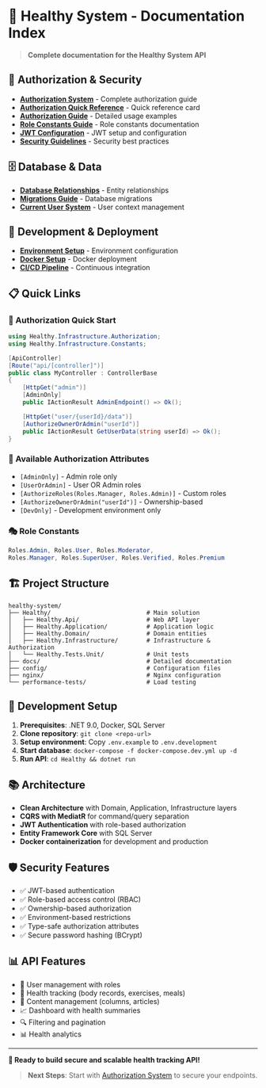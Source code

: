 # 📑 Healthy System - Documentation Index

> **Complete documentation for the Healthy System API**

## 🔐 Authorization & Security

- **[Authorization System](README.Authorization.md)** - Complete authorization guide
- **[Authorization Quick Reference](Authorization-QuickRef.md)** - Quick reference card
- **[Authorization Guide](docs/Authorization-Guide.md)** - Detailed usage examples
- **[Role Constants Guide](docs/Role-Constants-Guide.md)** - Role constants documentation
- **[JWT Configuration](JWT-Configuration.md)** - JWT setup and configuration
- **[Security Guidelines](SECURITY.md)** - Security best practices

## 🗄️ Database & Data

- **[Database Relationships](README.Database-Relationships.md)** - Entity relationships
- **[Migrations Guide](README.Migrations.md)** - Database migrations
- **[Current User System](README.CurrentUser.md)** - User context management

## 🚀 Development & Deployment

- **[Environment Setup](README.Environment.md)** - Environment configuration
- **[Docker Setup](README.Docker.md)** - Docker deployment
- **[CI/CD Pipeline](README.CI-CD.md)** - Continuous integration

## 📋 Quick Links

### 🔐 Authorization Quick Start
```csharp
using Healthy.Infrastructure.Authorization;
using Healthy.Infrastructure.Constants;

[ApiController]
[Route("api/[controller]")]
public class MyController : ControllerBase
{
    [HttpGet("admin")]
    [AdminOnly]
    public IActionResult AdminEndpoint() => Ok();

    [HttpGet("user/{userId}/data")]
    [AuthorizeOwnerOrAdmin("userId")]
    public IActionResult GetUserData(string userId) => Ok();
}
```

### 🎯 Available Authorization Attributes
- `[AdminOnly]` - Admin role only
- `[UserOrAdmin]` - User OR Admin roles
- `[AuthorizeRoles(Roles.Manager, Roles.Admin)]` - Custom roles
- `[AuthorizeOwnerOrAdmin("userId")]` - Ownership-based
- `[DevOnly]` - Development environment only

### 🎭 Role Constants
```csharp
Roles.Admin, Roles.User, Roles.Moderator, 
Roles.Manager, Roles.SuperUser, Roles.Verified, Roles.Premium
```

## 🏗️ Project Structure

```
healthy-system/
├── Healthy/                           # Main solution
│   ├── Healthy.Api/                   # Web API layer
│   ├── Healthy.Application/           # Application logic
│   ├── Healthy.Domain/                # Domain entities
│   ├── Healthy.Infrastructure/        # Infrastructure & Authorization
│   └── Healthy.Tests.Unit/            # Unit tests
├── docs/                              # Detailed documentation
├── config/                            # Configuration files
├── nginx/                             # Nginx configuration
└── performance-tests/                 # Load testing
```

## 🔧 Development Setup

1. **Prerequisites**: .NET 9.0, Docker, SQL Server
2. **Clone repository**: `git clone <repo-url>`
3. **Setup environment**: Copy `.env.example` to `.env.development`
4. **Start database**: `docker-compose -f docker-compose.dev.yml up -d`
5. **Run API**: `cd Healthy && dotnet run`

## 📚 Architecture

- **Clean Architecture** with Domain, Application, Infrastructure layers
- **CQRS with MediatR** for command/query separation
- **JWT Authentication** with role-based authorization
- **Entity Framework Core** with SQL Server
- **Docker containerization** for development and production

## 🛡️ Security Features

- ✅ JWT-based authentication
- ✅ Role-based access control (RBAC)
- ✅ Ownership-based authorization
- ✅ Environment-based restrictions
- ✅ Type-safe authorization attributes
- ✅ Secure password hashing (BCrypt)

## 📊 API Features

- 👥 User management with roles
- 📝 Health tracking (body records, exercises, meals)
- 📰 Content management (columns, articles)
- 📈 Dashboard with health summaries
- 🔍 Filtering and pagination
- 📊 Health analytics

---

**🚀 Ready to build secure and scalable health tracking API!**

> **Next Steps**: Start with [Authorization System](README.Authorization.md) to secure your endpoints.

